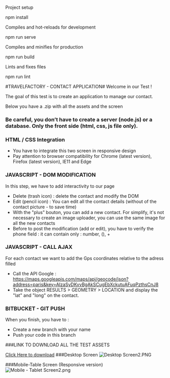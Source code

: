 Project setup

npm install

Compiles and hot-reloads for development

npm run serve

Compiles and minifies for production

npm run build

Lints and fixes files

npm run lint

#TRAVELFACTORY - CONTACT APPLICATION#
Welcome in our Test !   
  
The goal of this test is to create an application to manage our contact.

Below you have a .zip with all the assets and the screen

### Be careful, you don’t have to create a server (node.js) or a database. Only the front side (html, css, js file only).

### HTML / CSS Integration ###
* You have to integrate this two screen in responsive design
* Pay attention to browser compatibility for Chrome (latest version), Firefox (latest version), IE11 and Edge

### JAVASCRIPT - DOM MODIFICATION
In this step, we have to add interactivity to our page

* Delete (trash icon) : delete the contact and modify the DOM
* Edit (pencil icon) :  You can edit all the contact details (without of the contact picture - to save time)
* With the "plus" bouton, you can add a new contact. For simplify, it's not necessary to create an image uploader, you can use the same image for all the new contacts
* Before to post the modification (add or edit), you have to verify the phone field : it can contain only : number, (), +

### JAVASCRIPT - CALL AJAX
For each contact we want to add the Gps coordinates relative to the adress filled

* Call the API Google : https://maps.googleapis.com/maps/api/geocode/json?address=paris&key=AIzaSyDKvvBgAkSCugEbXckutuAFuqPzthsCnJ8
* Take the object RESULTS > GEOMETRY > LOCATION and display the "lat" and "long" on the contact.

### BITBUCKET - GIT PUSH 
When you finish, you have to : 

* Create a new branch with your name
* Push your code in this branch


###LINK TO DOWNLOAD ALL THE TEST ASSETS

[Click Here to download](https://bitbucket.org/!api/2.0/snippets/fronttravelfactory/XEayE/7c6de067b21f5939dd465522c29d73d0ba65c509/files/TEST%20JS%20-%20HTML.zip)
###Desktop Screen
![Desktop Screen2.PNG](https://bytebucket.org/snippets/fronttravelfactory/B8AaAk/raw/d8c2ad7c9e17d18c6d41585c3c98f8a1724cc344/Desktop%20Screen2.PNG)

###Mobile-Table Screen (Responsive version)![Mobile - Tablet Screen2.png](https://bytebucket.org/snippets/fronttravelfactory/8r9xr4/raw/ae8863bf7ce402cd2c4edd41f48a902dd5fd3c9d/Mobile%20-%20Tablet%20Screen2.png)
